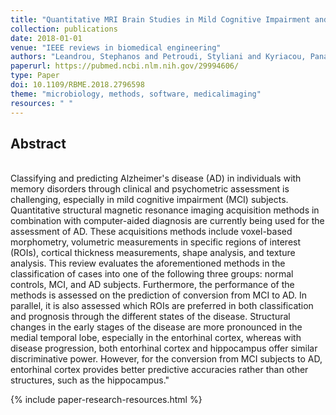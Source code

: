 ```yaml
---
title: "Quantitative MRI Brain Studies in Mild Cognitive Impairment and Alzheimer's Disease A Methodological Review"
collection: publications
date: 2018-01-01
venue: "IEEE reviews in biomedical engineering"
authors: "Leandrou, Stephanos and Petroudi, Styliani and Kyriacou, Panayiotis A. and Reyes-Aldasoro, Constantino Carlos and Pattichis, Constantinos S."
paperurl: https://pubmed.ncbi.nlm.nih.gov/29994606/
type: Paper
doi: 10.1109/RBME.2018.2796598
theme: "microbiology, methods, software, medicalimaging"
resources: " "
---
```

<h2> Abstract </h2>  <br> Classifying and predicting Alzheimer's disease (AD) in individuals with memory disorders through clinical and psychometric assessment is challenging, especially in mild cognitive impairment (MCI) subjects. Quantitative structural magnetic resonance imaging acquisition methods in combination with computer-aided diagnosis are currently being used for the assessment of AD. These acquisitions methods include voxel-based morphometry, volumetric measurements in specific regions of interest (ROIs), cortical thickness measurements, shape analysis, and texture analysis. This review evaluates the aforementioned methods in the classification of cases into one of the following three groups: normal controls, MCI, and AD subjects. Furthermore, the performance of the methods is assessed on the prediction of conversion from MCI to AD. In parallel, it is also assessed which ROIs are preferred in both classification and prognosis through the different states of the disease. Structural changes in the early stages of the disease are more pronounced in the medial temporal lobe, especially in the entorhinal cortex, whereas with disease progression, both entorhinal cortex and hippocampus offer similar discriminative power. However, for the conversion from MCI subjects to AD, entorhinal cortex provides better predictive accuracies rather than other structures, such as the hippocampus."

{% include paper-research-resources.html %}
